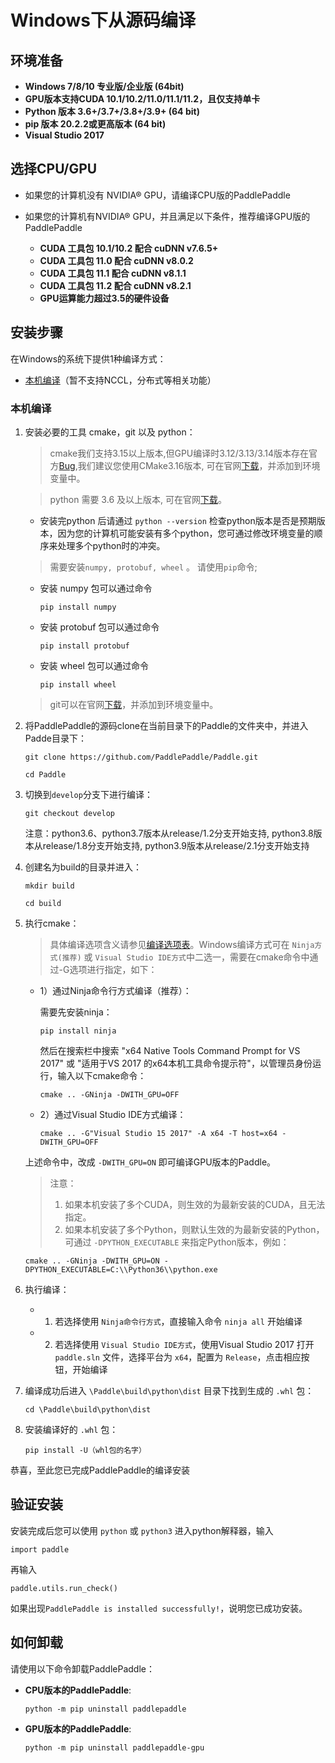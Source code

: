 # **Windows下从源码编译**

## 环境准备

* **Windows 7/8/10 专业版/企业版 (64bit)**
* **GPU版本支持CUDA 10.1/10.2/11.0/11.1/11.2，且仅支持单卡**
* **Python 版本 3.6+/3.7+/3.8+/3.9+ (64 bit)**
* **pip 版本 20.2.2或更高版本 (64 bit)**
* **Visual Studio 2017**

## 选择CPU/GPU

* 如果您的计算机没有 NVIDIA® GPU，请编译CPU版的PaddlePaddle

* 如果您的计算机有NVIDIA® GPU，并且满足以下条件，推荐编译GPU版的PaddlePaddle
    * **CUDA 工具包 10.1/10.2 配合 cuDNN v7.6.5+**
    * **CUDA 工具包 11.0 配合 cuDNN v8.0.2**
    * **CUDA 工具包 11.1 配合 cuDNN v8.1.1**
    * **CUDA 工具包 11.2 配合 cuDNN v8.2.1**
    * **GPU运算能力超过3.5的硬件设备**

## 安装步骤

在Windows的系统下提供1种编译方式：

* [本机编译](#compile_from_host)（暂不支持NCCL，分布式等相关功能）

<a name="win_source"></a>
### <span id="compile_from_host">**本机编译**</span>

1. 安装必要的工具 cmake，git 以及 python：

    > cmake我们支持3.15以上版本,但GPU编译时3.12/3.13/3.14版本存在官方[Bug](https://cmake.org/pipermail/cmake/2018-September/068195.html),我们建议您使用CMake3.16版本, 可在官网[下载](https://cmake.org/download/)，并添加到环境变量中。

    > python 需要 3.6 及以上版本, 可在官网[下载](https://www.python.org/downloads/release/python-3610/)。

    * 安装完python 后请通过 `python --version` 检查python版本是否是预期版本，因为您的计算机可能安装有多个python，您可通过修改环境变量的顺序来处理多个python时的冲突。

    > 需要安装`numpy, protobuf, wheel` 。 请使用`pip`命令;

    * 安装 numpy 包可以通过命令
        ```
        pip install numpy
        ```
    * 安装 protobuf 包可以通过命令
        ```
        pip install protobuf
        ```
    * 安装 wheel 包可以通过命令
        ```
        pip install wheel
        ```

    > git可以在官网[下载](https://gitforwindows.org/)，并添加到环境变量中。

2. 将PaddlePaddle的源码clone在当前目录下的Paddle的文件夹中，并进入Padde目录下：

    ```
    git clone https://github.com/PaddlePaddle/Paddle.git

	cd Paddle
    ```

3. 切换到`develop`分支下进行编译：

    ```
    git checkout develop
    ```

    注意：python3.6、python3.7版本从release/1.2分支开始支持, python3.8版本从release/1.8分支开始支持, python3.9版本从release/2.1分支开始支持

4. 创建名为build的目录并进入：

    ```
    mkdir build

    cd build
    ```

5. 执行cmake：

    > 具体编译选项含义请参见[编译选项表](https://www.paddlepaddle.org.cn/documentation/docs/zh/develop/install/Tables.html#Compile)。Windows编译方式可在 `Ninja方式(推荐)` 或 `Visual Studio IDE方式`中二选一，需要在cmake命令中通过-G选项进行指定，如下：

    * 1）通过Ninja命令行方式编译（推荐）：

        需要先安装ninja：
        ```
        pip install ninja
        ```

        然后在搜索栏中搜索 "x64 Native Tools Command Prompt for VS 2017" 或 "适用于VS 2017 的x64本机工具命令提示符"，以管理员身份运行，输入以下cmake命令：
        ```
        cmake .. -GNinja -DWITH_GPU=OFF
        ```

    * 2）通过Visual Studio IDE方式编译：
        ```
        cmake .. -G"Visual Studio 15 2017" -A x64 -T host=x64 -DWITH_GPU=OFF
        ```

	上述命令中，改成 `-DWITH_GPU=ON` 即可编译GPU版本的Paddle。

	> 注意：
    > 1. 如果本机安装了多个CUDA，则生效的为最新安装的CUDA，且无法指定。
    > 2. 如果本机安装了多个Python，则默认生效的为最新安装的Python，可通过 `-DPYTHON_EXECUTABLE` 来指定Python版本，例如：
    ```
    cmake .. -GNinja -DWITH_GPU=ON -DPYTHON_EXECUTABLE=C:\\Python36\\python.exe
    ```

6. 执行编译：
    * 1) 若选择使用 `Ninja命令行方式`，直接输入命令 `ninja all` 开始编译

    * 2) 若选择使用 `Visual Studio IDE方式`，使用Visual Studio 2017 打开 `paddle.sln` 文件，选择平台为 `x64`，配置为 `Release`，点击相应按钮，开始编译

7. 编译成功后进入 `\Paddle\build\python\dist` 目录下找到生成的 `.whl` 包：

    ```
    cd \Paddle\build\python\dist
    ```

8. 安装编译好的 `.whl` 包：

    ```
    pip install -U（whl包的名字）
    ```

恭喜，至此您已完成PaddlePaddle的编译安装

## **验证安装**
安装完成后您可以使用 `python` 或 `python3` 进入python解释器，输入
```
import paddle
```
再输入
```
paddle.utils.run_check()
```

如果出现`PaddlePaddle is installed successfully!`，说明您已成功安装。

## **如何卸载**
请使用以下命令卸载PaddlePaddle：

* **CPU版本的PaddlePaddle**:
    ```
    python -m pip uninstall paddlepaddle
    ```

* **GPU版本的PaddlePaddle**:
    ```
    python -m pip uninstall paddlepaddle-gpu
    ```
